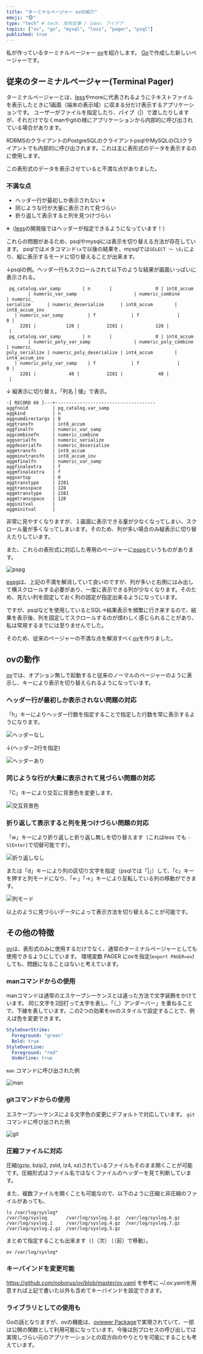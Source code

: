 ```yaml
---
title: "ターミナルページャー ovの紹介"
emoji: "🐵"
type: "tech" # tech: 技術記事 / idea: アイデア
topics: ["ov", "go", "mysql", "less", "pager", "psql"]
published: true
---
```

私が作っているターミナルページャー [ov](https://github.com/noborus/ov)を紹介します。
[Go](https://golang.org/)で作成した新しいページャーです。

## 従来のターミナルページャー(Terminal Pager)

ターミナルページャーとは、[less](https://greenwoodsoftware.com/less/)やmoreに代表されるようにテキストファイルを表示したときに1画面（端末の表示域）に収まる分だけ表示するアプリケーションです。
ユーザーがファイルを指定したり、パイプ（|）で渡したりしますが、それだけでなくmanやgitの様にアプリケーションから内部的に呼び出されている場合があります。

RDBMSのクライアントのPostgreSQLのクライアントpsqlやMySQLのCLIクライアントでも内部的に呼び出されます。これは主に表形式のデータを表示するのに使用します。

この表形式のデータを表示させていると不満な点がありました。

### 不満な点

* ヘッダー行が最初しか表示されない ※
* 同じような行が大量に表示されて見づらい
* 折り返して表示すると列を見つけづらい

※（[less](https://greenwoodsoftware.com/less/)の開発版ではヘッダーが指定できるようになっています！）

これらの問題があるため、psqlやmysqlには表示を切り替える方法が存在しています。
psqlではメタコマンド`\x`で以後の結果を、mysqlでは`SELECT 〜 \G;`により、縦に表示するモードに切り替えることが出来ます。

↓psqlの例。ヘッダー行もスクロールされて以下のような結果が画面いっぱいに表示される。

```console
 pg_catalog.var_samp        | n       |                0 | int8_accum           
        | numeric_var_samp                     | numeric_combine      | numeric_
serialize      | numeric_deserialize      | int8_accum        | int8_accum_inv  
   | numeric_var_samp         | f             | f              |         0 |    
     2281 |           128 |          2281 |            128 |                    
 |                                                                              
 pg_catalog.var_samp        | n       |                0 | int4_accum           
        | numeric_poly_var_samp                | numeric_poly_combine | numeric_
poly_serialize | numeric_poly_deserialize | int4_accum        | int4_accum_inv  
   | numeric_poly_var_samp    | f             | f              |         0 |    
     2281 |            48 |          2281 |             48 |                    
 |                                                                              
```

↓ 縦表示に切り替え。「列名 | 値」で表示。

```console
-[ RECORD 66 ]---+-------------------------------------
aggfnoid         | pg_catalog.var_samp
aggkind          | n
aggnumdirectargs | 0
aggtransfn       | int8_accum
aggfinalfn       | numeric_var_samp
aggcombinefn     | numeric_combine
aggserialfn      | numeric_serialize
aggdeserialfn    | numeric_deserialize
aggmtransfn      | int8_accum
aggminvtransfn   | int8_accum_inv
aggmfinalfn      | numeric_var_samp
aggfinalextra    | f
aggmfinalextra   | f
aggsortop        | 0
aggtranstype     | 2281
aggtransspace    | 128
aggmtranstype    | 2281
aggmtransspace   | 128
agginitval       | 
aggminitval      | 
```

非常に見やすくなりますが、１画面に表示できる量が少なくなってしまい、スクロール量が多くなってしまいます。そのため、列が多い場合のみ縦表示に切り替えたりしています。

また、これらの表形式に対応した専用のページャーに[pspg](https://github.com/okbob/pspg)というものがあります。

![pspg](https://raw.githubusercontent.com/okbob/pspg/master/screenshots/pspg-modern.png)

[pspg](https://github.com/okbob/pspg)は、上記の不満を解消していて良いのですが、列が多いと右側にはみ出して横スクロールする必要があり、一度に表示できる列が少なくなります。そのため、見たい列を固定しておく列の固定が指定出来るようになっています。

ですが、psqlなどを使用しているとSQL→結果表示を頻繁に行き来するので、結果を表示後、列を固定してスクロールするのが煩わしく感じられることがあり、私は常用するまでには至りませんでした。

そのため、従来のページャーの不満な点を解消すべく[ov](https://github.com/noborus/ov)を作りました。

## ovの動作

[ov](https://github.com/noborus/ov)では、オプション無しで起動すると従来のノーマルのページャーのように表示し、キーにより表示を切り替えられるようになっています。

### ヘッダー行が最初しか表示されない問題の対応

「h」キーによりヘッダー行数を指定することで指定した行数を常に表示するようになります。

![ヘッダーなし](https://storage.googleapis.com/zenn-user-upload/jk2op3675wpgjwqvvmdc5v9d28fm)

↓(ヘッダー2行を指定)

![ヘッダーあり](https://storage.googleapis.com/zenn-user-upload/w5t8dwsxp0xr4z4dcmcnx58ba2bn)

### 同じような行が大量に表示されて見づらい問題の対応

「C」キーにより交互に背景色を変更します。

![交互背景色](https://storage.googleapis.com/zenn-user-upload/94svcsdb92czznyjb5vtxlr69j47)

### 折り返して表示すると列を見つけづらい問題の対応

「w」キーにより折り返しと折り返し無しを切り替えます（これはless でも `-S[Enter]`で切替可能です）。

![折り返しなし](https://storage.googleapis.com/zenn-user-upload/92qv7ah4o5ty9l43s5w1e1z01ub8)

または「d」キーにより列の区切り文字を指定（psqlでは「|」）して、「c」キーを押すと列モードになり、「←」「→」キーにより反転している列の移動ができます。

![列モード](https://storage.googleapis.com/zenn-user-upload/8md2rnc05f71nqb8d7rqaehzzgs2)

以上のように見づらいデータによって表示方法を切り替えることが可能です。

## その他の特徴

[ov](https://github.com/noborus/ov)は、表形式のみに使用するだけでなく、通常のターミナルページャーとしても使用できるようにしています。
環境変数 PAGER にovを指定(`export PAGER=ov`)しても、問題になることはないと考えています。

### manコマンドからの使用

manコマンドは通常のエスケープシーケンスとは違った方法で文字装飾をかけています。
同じ文字を2回打って太字を表し、「（_）アンダーバー」を重ねることで、下線を表しています。この2つの効果をovのスタイルで設定することで、例えば色を変更できます。

```yaml
StyleOverStrike:
  Foreground: "green"
  Bold: true
StyleOverLine:
  Foreground: "red"
  Underline: true
```

`man` コマンドに呼び出された例

![man](https://storage.googleapis.com/zenn-user-upload/hohh63kjnbcwsi2vxflblnivt1ip)

### gitコマンドからの使用

エスケープシーケンスによる文字色の変更にデフォルトで対応しています。
`git`コマンドに呼び出された例

![git](https://storage.googleapis.com/zenn-user-upload/lnnfsqzho18b3mynbotj7644zhc6)

### 圧縮ファイルに対応

圧縮(gzip, bzip2, zstd, lz4, xz)されているファイルもそのまま開くことが可能です。圧縮形式はファイル名ではなくファイルのヘッダーを見て判断しています。

また、複数ファイルを開くことも可能なので、以下のように圧縮と非圧縮のファイルがあっても、

```console
ls /var/log/syslog*
/var/log/syslog       /var/log/syslog.3.gz  /var/log/syslog.6.gz
/var/log/syslog.1     /var/log/syslog.4.gz  /var/log/syslog.7.gz
/var/log/syslog.2.gz  /var/log/syslog.5.gz
```

まとめて指定することも出来ます（`]`（次） `[`（前）で移動）。

```console
ov /var/log/syslog*
```

### キーバインドを変更可能

https://github.com/noborus/ov/blob/master/ov.yaml を参考に ~/.ov.yamlを用意すれば上記で書いた以外も含めてキーバインドを設定できます。

### ライブラリとしての使用も

Goの話となりますが、ovの機能は、[oviewer Package](https://pkg.go.dev/github.com/noborus/ov/oviewer)で実現されていて、一部は公開の関数として利用可能になっています。今後は別プロセスの呼び出しでは実現しづらい元のアプリケーションとの双方向のやりとりを可能にすることも考えています。

